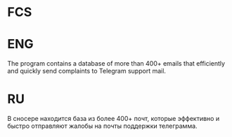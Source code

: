 # FCS

# ENG
The program contains a database of more than 400+ emails that efficiently and quickly send complaints to Telegram support mail.

# RU
В сносере находится база из более 400+ почт, которые эффективно и быстро отправляют жалобы на почты поддержки телеграмма.
